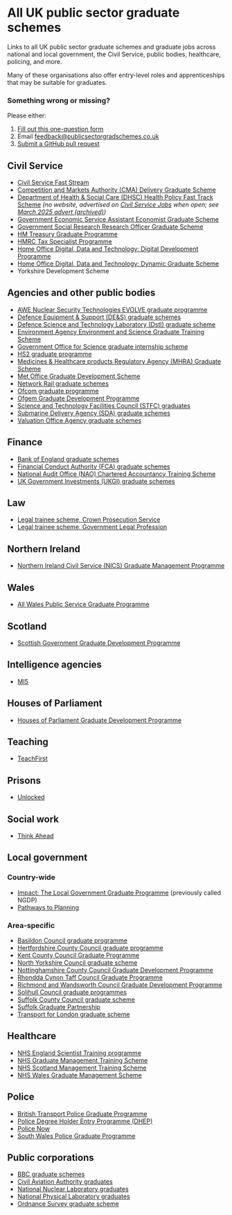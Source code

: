 # All UK public sector graduate schemes

Links to all UK public sector graduate schemes and graduate jobs across national and local government, the Civil Service, public bodies, healthcare, policing, and more.

Many of these organisations also offer entry-level roles and apprenticeships that may be suitable for graduates.

### Something wrong or missing?

Please either:

1. [Fill out this one-question form](https://forms.office.com/r/KL0yJtLdgh)
2. Email [feedback@publicsectorgradschemes.co.uk](mailto:feedback@publicsectorgradschemes.co.uk)
3. [Submit a GitHub pull request](https://github.com/chrishylanduk/uk-public-sector-graduate-schemes-list/pulls)

## Civil Service

- [Civil Service Fast Stream](https://www.faststream.gov.uk)
- [Competition and Markets Authority (CMA) Delivery Graduate Scheme](https://www.civil-service-careers.gov.uk/cma-graduate-scheme/)
- [Department of Health & Social Care (DHSC) Health Policy Fast Track Scheme](https://www.graduates.nhs.uk/wp-content/uploads/2021/10/DHSC-HPFTS-2022-Candidate-Pack.pdf) _(no website, advertised on [Civil Service Jobs](https://www.civilservicejobs.service.gov.uk/csr/index.cgi) when open; see [March 2025 advert (archived)](https://web.archive.org/web/20250824154059/https://findajob.dwp.gov.uk/details/16299166))_
- [Government Economic Service Assistant Economist Graduate Scheme](https://www.gov.uk/guidance/assistant-economist-recruitment)
- [Government Social Research Research Officer Graduate Scheme](https://www.gov.uk/guidance/gsr-social-research-scheme)
- [HM Treasury Graduate Programme](https://www.civil-service-careers.gov.uk/departments/working-for-hm-treasury/)
- [HMRC Tax Specialist Programme](https://careers.hmrc.gov.uk/tax-graduates)
- [Home Office Digital, Data and Technology: Digital Development Programme](https://careers.homeoffice.gov.uk/news/were-recruiting-graduates-apprentices-and-fixed-term-associates-to-join-our-digital-and-data-programmes)
- [Home Office Digital, Data and Technology: Dynamic Graduate Scheme](https://hodigital.blog.gov.uk/2025/06/25/graduates-accelerate-your-digital-and-data-career-on-our-dynamic-graduate-scheme/)
- Yorkshire Development Scheme

## Agencies and other public bodies

- [AWE Nuclear Security Technologies EVOLVE graduate programme](https://www.awe.co.uk/careers/early-careers/graduate-programme-evolve/)
- [Defence Equipment & Support (DE&S) graduate schemes](https://des.mod.uk/careers/graduates-1/#graduate-section)
- [Defence Science and Technology Laboratory (Dstl) graduate scheme](https://www.gov.uk/guidance/become-a-dstl-graduate-or-student)
- [Environment Agency Environment and Science Graduate Training Scheme](https://environmentagencycareers.co.uk/current-opportunities/environment-and-science-graduate-training-scheme/)
- [Government Office for Science graduate internship scheme](https://governmentscienceandengineering.blog.gov.uk/2019/06/26/graduates-wanted-apply-now-for-the-2019-gos-internship-programme-3/)
- [HS2 graduate programme](https://www.hs2.org.uk/jobs-and-skills/careers-with-hs2-ltd/apprentices-and-graduates/)
- [Medicines & Healthcare products Regulatory Agency (MHRA) Graduate Scheme](https://www.gov.uk/government/publications/mhra-graduate-scheme/mhra-graduate-scheme)
- [Met Office Graduate Development Scheme](https://careers.metoffice.gov.uk/early-careers/graduate-development-scheme)
- [Network Rail graduate schemes](https://www.networkrail.co.uk/careers/early-careers/graduate-schemes/)
- [Ofcom graduate programme](https://careers.ofcom.org.uk/careers/early-careers/graduate-programme/)
- [Ofgem Graduate Development Programme](https://www.ofgem.gov.uk/about-us/working-ofgem#heading-ofgem-graduate-development-programme)
- [Science and Technology Facilities Council (STFC) graduates](https://stfccareers.co.uk/graduates/)
- [Submarine Delivery Agency (SDA) graduate schemes](https://www.gov.uk/government/publications/sda-graduate-schemes/sda-graduate-schemes)
- [Valuation Office Agency graduate schemes](https://www.gov.uk/guidance/valuation-office-agency-graduate-scheme)

## Finance

- [Bank of England graduate schemes](https://www.bankofengland.co.uk/careers/early-careers)
- [Financial Conduct Authority (FCA) graduate schemes](https://www.fca.org.uk/careers/early-careers)
- [National Audit Office (NAO) Chartered Accountancy Training Scheme](https://naoaccountancyscheme.co.uk)
- [UK Government Investments (UKGI) graduate schemes](https://www.ukgi.org.uk/working-for-us/graduate-programme/)

## Law

- [Legal trainee scheme, Crown Prosecution Service](https://www.cps.gov.uk/careers/legal-trainee)
- [Legal trainee scheme, Government Legal Profession](https://www.gov.uk/guidance/government-legal-service-gls-legal-trainee-scheme-how-to-apply)

## Northern Ireland

- [Northern Ireland Civil Service (NICS) Graduate Management Programme](https://careers-ext.hrconnect.nigov.net)

## Wales

- [All Wales Public Service Graduate Programme](https://academiwales.gov.wales/courses-and-events/programmes/all-wales-public-service-graduate-programme)

## Scotland

- [Scottish Government Graduate Development Programme](https://www.jobs.gov.scot/early-careers)

## Intelligence agencies

- [MI5](https://www.mi5.gov.uk/careers/opportunities/graduates)

## Houses of Parliament

- [Houses of Parliament Graduate Development Programme](https://www.parliament.uk/about/careers/graduate-programme/)

## Teaching

- [TeachFirst](https://www.teachfirst.org.uk/)

## Prisons

- [Unlocked](http://unlockedgrads.org.uk/)

## Social work

- [Think Ahead](http://thinkahead.org/)

## Local government

### Country-wide

- [Impact: The Local Government Graduate Programme](https://www.local.gov.uk/impact-local-government-graduate-programme-candidates) (previously called NGDP)
- [Pathways to Planning](https://www.local.gov.uk/pathways-to-planning)

### Area-specific

- [Basildon Council graduate programme](https://www.basildon.gov.uk/article/4342/Graduate-recruitment-at-Basildon-Council)
- [Hertfordshire County Council graduate programme](https://jobs.hertfordshire.gov.uk/departments/grads-apprentices-and-work-experience/graduate-scheme-at-hertfordshire-county-council.aspx)
- [Kent County Council Graduate Programme](https://jobs.kent.gov.uk/working-here/starting-your-career-with-us/kent-graduate-programme)
- [North Yorkshire Council graduate scheme](https://www.northyorks.gov.uk/jobs-and-careers/our-apprenticeships-graduate-scheme-and-work-experience/our-graduate-scheme)
- [Nottinghamshire County Council Graduate Development Programme](https://www.nottinghamshire.gov.uk/jobs-and-working/working-for-us/learning-and-development/graduate-development-programme)
- [Rhondda Cynon Taff Council Graduate Programme](https://www.rctcbc.gov.uk/EN/Resident/JobsandTraining/Jobs/ApprenticeshipsGraduateSchemes/GraduateScheme/AbouttheGraduateProgramme.aspx)
- [Richmond and Wandsworth Council Graduate Development Programme](https://recruitment.richmondandwandsworth.gov.uk/graduates/)
- [Solihull Council graduate programmes](https://www.solihull.gov.uk/jobs-and-training/graduate-opportunities)
- [Suffolk County Council graduate scheme](https://careers.suffolk.gov.uk/home/careers/early-careers/graduate-scheme)
- [Suffolk Graduate Partnership](https://recruitment.westsuffolk.gov.uk/workforce/graduates.cfm)
- [Transport for London graduate scheme](https://tfl.gov.uk/corporate/careers/graduates)

## Healthcare

- [NHS England Scientist Training programme](https://www.nshcs.hee.nhs.uk/programmes/stp)
- [NHS Graduate Management Training Scheme](https://graduates.nhs.uk)
- [NHS Scotland Management Training Scheme](https://www.mts.scot.nhs.uk)
- [NHS Wales Graduate Management Scheme](https://heiw.nhs.wales/careers/nhs-wales-careers/roles/corporate-services/management/nhs-wales-graduate-management-scheme/)

## Police

- [British Transport Police Graduate Programme](https://careers.btp.police.uk/roles/graduate-programme/)
- [Police Degree Holder Entry Programme (DHEP)](https://www.joiningthepolice.co.uk/application-process/ways-in-to-policing/degree-holder-entry-programme-dhep)
- [Police Now](http://www.policenow.org.uk/)
- [South Wales Police Graduate Programme](https://www.south-wales.police.uk/police-forces/south-wales-police/areas/careers/careers/staff-roles/graduate-opportunities/)

## Public corporations

- [BBC graduate schemes](https://careers.bbc.co.uk/content/EC_All-Pages/)
- [Civil Aviation Authority graduates](https://careers.caa.co.uk/go/Career-Programmes/3745001/)
- [National Nuclear Laboratory graduates](https://www.nnl.co.uk/careers/early-careers/graduates/)
- [National Physical Laboratory graduates](https://www.npl.co.uk/careers/graduates)
- [Ordnance Survey graduate scheme](https://www.ordnancesurvey.co.uk/careers/graduate-scheme)
